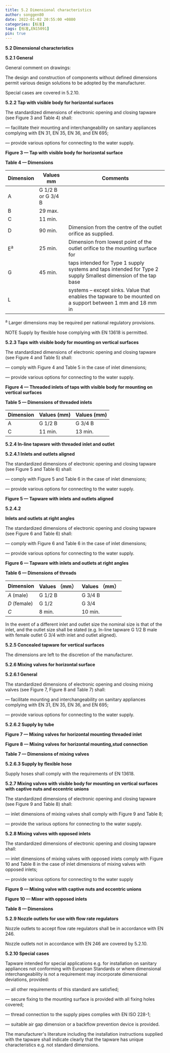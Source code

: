 ```yaml
---
title: 5.2 Dimensional characteristics
author: songgen80
date: 2022-01-02 20:55:00 +0800
categories: [标准]
tags: [标准,EN15091]
pin: true
---
```


**5.2 Dimensional characteristics**

**5.2.1 General**

General comment on drawings:

The design and construction of components without defined dimensions permit various design solutions to be adopted by the manufacturer.

Special cases are covered in 5.2.10.

**5.2.2 Tap with visible body for horizontal surfaces**

The standardized dimensions of electronic opening and closing tapware (see Figure 3 and Table 4) shall:

— facilitate their mounting and interchangeability on sanitary appliances complying with EN 31, EN 35, EN 36, and EN 695; 

— provide various options for connecting to the water supply.



**Figure 3 — Tap with visible body for horizontal surface**



**Table 4 — Dimensions**

| **Dimension** | **Values mm**      | **Comments**                                                 |
| ------------- | ------------------ | ------------------------------------------------------------ |
| A             | G 1/2 B or G 3/4 B |                                                              |
| B             | 29 max.            |                                                              |
| C             | 11 min.            |                                                              |
| D             | 90 min.            | Dimension from the centre of the outlet orifice as supplied. |
| E<sup>a</sup> | 25 min.            | Dimension from lowest point of the outlet orifice to the mounting surface for |
| G             | 45 min.            | taps intended for Type 1 supply systems and taps intended for Type 2 supply Smallest dimension of the tap base |
| L             |                    | systems – except sinks. Value that enables the tapware to be mounted on a support between 1 mm and 18 mm in |

<sup>a</sup> Larger dimensions may be required per national regulatory provisions.

NOTE      Supply by flexible hose complying with EN 13618 is permitted.



**5.2.3 Taps with visible body for mounting on vertical surfaces**

The standardized dimensions of electronic opening and closing tapware (see Figure 4 and Table 5) shall:

— comply with Figure 4 and Table 5 in the case of inlet dimensions;

— provide various options for connecting to the water supply.

**Figure 4 — Threaded inlets of taps with visible body for mounting on vertical surfaces**

**Table 5 — Dimensions of threaded inlets**

| Dimension | Values (mm) | Values (mm) |
| ------------- | ----------------- | ----------------- |
| A | G 1/2 B | G 3/4 B |
| C | 11 min. | 13 min. |

**5.2.4 In-line tapware with threaded inlet and outlet**

**5.2.4.1  Inlets and outlets aligned**

The standardized dimensions of electronic opening and closing tapware (see Figure 5 and Table 6) shall:

— comply with Figure 5 and Table 6 in the case of inlet dimensions;

— provide various options for connecting to the water supply.

**Figure 5 — Tapware with inlets and outlets aligned**

**5.2.4.2** 

**Inlets and outlets at right angles**

The standardized dimensions of electronic opening and closing tapware (see Figure 6 and Table 6) shall:

— comply with Figure 6 and Table 6 in the case of inlet dimensions;

— provide various options for connecting to the water supply.

**Figure 6 — Tapware with inlets and outlets at right angles**

**Table 6 — Dimensions of threads**

| Dimension | Values （mm） | Values （mm） |
| ------------- | ------------- | ------------- |
|    *A* (male)  |   G 1/2 B   |   G 3/4 B    |
|*D* (female)    |     G 1/2     |      G 3/4     |
|*C*       |8 min.     |10 min.|

In the event of a different inlet and outlet size the nominal size is that of the inlet, and the outlet size shall be stated (e.g. In-line tapware G 1/2 B male with female outlet G 3/4 with inlet and outlet aligned).

**5.2.5 Concealed tapware for vertical surfaces**

The dimensions are left to the discretion of the manufacturer.

**5.2.6 Mixing valves for horizontal surface**

**5.2.6.1    General**

The standardized dimensions of electronic opening and closing mixing valves (see Figure 7, Figure 8 and Table 7) shall:

— facilitate mounting and interchangeability on sanitary appliances complying with EN 31, EN 35, EN 36, and EN 695; 

— provide various options for connecting to the water supply.









**5.2.6.2  Supply by tube**

**Figure 7 — Mixing valves for horizontal mounting threaded inlet**

**Figure 8 — Mixing valves for horizontal mounting,stud connection**



**Table 7 — Dimensions of mixing valves**



**5.2.6.3  Supply by flexible hose**

Supply hoses shall comply with the requirements of EN 13618.

**5.2.7 Mixing valves with visible body for mounting on vertical surfaces with captive nuts and eccentric unions**

The standardized dimensions of electronic opening and closing tapware (see Figure 9 and Table 8) shall:

— inlet dimensions of mixing valves shall comply with Figure 9 and Table 8;

— provide the various options for connecting to the water supply.

**5.2.8 Mixing valves with opposed inlets**

The standardized dimensions of electronic opening and closing tapware shall:

— inlet dimensions of mixing valves with opposed inlets comply with Figure 10 and Table 8 in the case of inlet dimensions of mixing valves with opposed inlets;

— provide various options for connecting to the water supply



**Figure 9 — Mixing valve with captive nuts and eccentric unions**





**Figure 10 — Mixer with opposed inlets**





**Table 8 — Dimensions**





**5.2.9 Nozzle outlets for use with flow rate regulators**

Nozzle outlets to accept flow rate regulators shall be in accordance with EN 246.

Nozzle outlets not in accordance with EN 246 are covered by 5.2.10.

**5.2.10 Special cases**

Tapware intended for special applications e.g. for installation on sanitary appliances not conforming with European Standards or where dimensional interchangeability is not a requirement may incorporate dimensional deviations, provided:

— all other requirements of this standard are satisfied;

— secure fixing to the mounting surface is provided with all fixing holes covered;

— thread connection to the supply pipes complies with EN ISO 228-1;

— suitable air gap dimension or a backflow prevention device is provided.

The manufacturer's literature including the installation instructions supplied with the tapware shall indicate clearly that the tapware has unique characteristics e.g. not standard dimensions.
